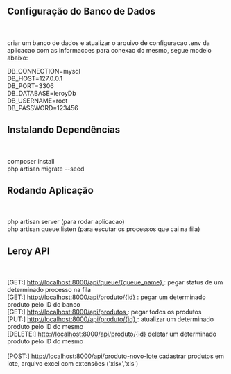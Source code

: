 
## Configuração do Banco de Dados
 <br/> <br/>
criar um banco de dados e atualizar o arquivo de configuracao .env da aplicacao com 
as informacoes para conexao do mesmo, segue modelo abaixo: <br/>

DB_CONNECTION=mysql  <br/>
DB_HOST=127.0.0.1  <br/>
DB_PORT=3306  <br/>
DB_DATABASE=leroyDb  <br/>
DB_USERNAME=root  <br/>
DB_PASSWORD=123456  <br/>

## Instalando Dependências
 <br/> <br/>
composer install  <br/>
php artisan migrate --seed  <br/>
 
## Rodando Aplicação 
 <br/> <br/>
php artisan server (para rodar aplicacao)  <br/>
php artisan queue:listen (para escutar os processos que cai na fila)  <br/>


## Leroy API  
<br/> <br/>
[GET:] <a HREF="http://localhost:8000/api/queue/{queue_name}" TARGET="_blank" > http://localhost:8000/api/queue/{queue_name} </a>: pegar status de um determinado processo na fila<br/> 
[GET:] <a HREF="http://localhost:8000/api/produto/{id}" TARGET="_blank" > http://localhost:8000/api/produto/{id} </a>: pegar um determinado produto pelo ID do banco <br/>
[GET:] <a HREF="http://localhost:8000/api/produtos" TARGET="_blank" > http://localhost:8000/api/produtos </a>: pegar todos os produtos <br/>
[PUT:] <a HREF="http://localhost:8000/api/produto/{id}" TARGET="_blank" > http://localhost:8000/api/produto/{id} </a>: atualizar um determinado produto pelo ID do mesmo <br/> 
[DELETE:] <a HREF="http://localhost:8000/api/produto/{id}" TARGET="_blank" > http://localhost:8000/api/produto/{id} </a> deletar um determinado produto pelo ID do mesmo <br/>  
[POST:] <a HREF="http://localhost:8000/api//produto-novo-lote" TARGET="_blank" > http://localhost:8000/api/produto-novo-lote </a> cadastrar produtos em lote, arquivo excel com extensões ('xlsx','xls')<br/>